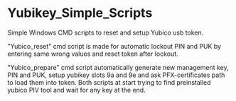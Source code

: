 # Yubikey_Simple_Scripts
Simple Windows CMD scripts to reset and setup Yubico usb token.

"Yubico_reset" cmd script is made for automatic lockout PIN and PUK by entering same wrong values and reset token after lockout.

"Yubico_prepare" cmd script automatically generate new management key, PIN and PUK, setup yubikey slots 9a and 9e and ask PFX-certificates path to load them into token.
Both scripts at start trying to find preinstalled yubico PIV tool and wait for any key at the end.
